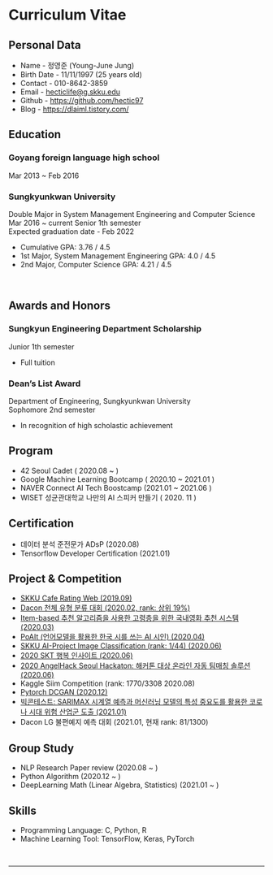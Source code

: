 # Curriculum Vitae

## Personal Data
- Name - 정영준 (Young-June Jung)
- Birth Date - 11/11/1997 (25 years old)
- Contact - 010-8642-3859
- Email - hecticlife@g.skku.edu
- Github - https://github.com/hectic97
- Blog - https://dlaiml.tistory.com/

## Education

### Goyang foreign language high school
Mar 2013 ~ Feb 2016

### Sungkyunkwan University

Double Major in System Management Engineering and Computer Science<br>
Mar 2016 ~ current Senior 1th semester<br>
Expected graduation date - Feb 2022<br>

- Cumulative GPA: 3.76 / 4.5
- 1st Major, System Management Engineering GPA: 4.0 / 4.5
- 2nd Major, Computer Science GPA: 4.21 / 4.5

<br>

## Awards and Honors

### Sungkyun Engineering Department Scholarship
  
Junior 1th semester  

- Full tuition

### Dean’s List Award

Department of Engineering, Sungkyunkwan University   
Sophomore 2nd semester
- In recognition of high scholastic achievement

## Program

- 42 Seoul Cadet ( 2020.08 ~ )
- Google Machine Learning Bootcamp ( 2020.10 ~ 2021.01 )
- NAVER Connect AI Tech Boostcamp (2021.01 ~ 2021.06 )
- WISET 성균관대학교 나만의 AI 스피커 만들기 ( 2020. 11 )

## Certification

- 데이터 분석 준전문가 ADsP (2020.08)
- Tensorflow Developer Certification (2021.01)

## Project & Competition
- [SKKU Cafe Rating Web (2019.09)](https://github.com/hectic97/SKKU-Cafe-Web/blob/master/README.md)
- [Dacon 천체 유형 분류 대회 (2020.02, rank: 상위 19%)](https://github.com/hectic97/Trace/tree/master/Data_AI_Competition/SDSS)
- [Item-based 추천 알고리즘을 사용한 고령층을 위한 국내영화 추천 시스템 (2020.03)](https://github.com/hectic97/Korean-Movie-Recommender)
- [PoAIt (언어모델을 활용한 한국 시를 쓰는 AI 시인) (2020.04)](https://github.com/hectic97/Korean-poetry-generator)
- [SKKU AI-Project Image Classification (rank: 1/44) (2020.06)](https://github.com/hectic97/Imbalanced-cifar-100-classification) 
- [2020 SKT 행복 인사이트 (2020.06)](https://github.com/hectic97/Trace/blob/master/Data_AI_Competition/AOAS_SK_insight.pdf)
- [2020 AngelHack Seoul Hackaton: 해커톤 대상 온라인 자동 팀매칭 솔루션 (2020.06)](https://github.com/hectic97/AngelHack_web)
- Kaggle Siim Competition (rank: 1770/3308 2020.08)
- [Pytorch DCGAN (2020.12)](https://github.com/hectic97/DCGAN-pytorch)
- [빅콘테스트: SARIMAX 시계열 예측과 머신러닝 모델의 특성 중요도를 활용한 코로나 시대 위험 산업군 도출 (2021.01)](https://github.com/hectic97/Kaggle_Competition/blob/master/bigcontest2020/AOAS_MAIN_PDF.pdf)
- Dacon LG 불편예지 예측 대회 (2021.01, 현재 rank: 81/1300)


## Group Study
- NLP Research Paper review (2020.08 ~ )
- Python Algorithm (2020.12 ~ )
- DeepLearning Math (Linear Algebra, Statistics) (2021.01 ~ )

## Skills

- Programming Language: C, Python, R
- Machine Learning Tool: TensorFlow, Keras, PyTorch

<br>

----

